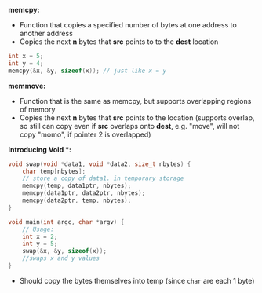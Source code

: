 **memcpy:**
- Function that copies a specified number of bytes at one address to another address
- Copies the next **n** bytes that **src** points to to the **dest** location
```C
int x = 5;
int y = 4;
memcpy(&x, &y, sizeof(x)); // just like x = y
```

**memmove:**
- Function that is the same as memcpy, but supports overlapping regions of memory
- Copies the next **n** bytes that **src** points to the location (supports overlap, so still can copy even if **src** overlaps onto **dest**, e.g. "move", will not copy "momo", if pointer 2 is overlapped)

**Introducing Void \*:**
```C
void swap(void *data1, void *data2, size_t nbytes) {
	char temp[nbytes];
	// store a copy of data1. in temporary storage
	memcpy(temp, data1ptr, nbytes);
	memcpy(data1ptr, data2ptr, nbytes);
	memcpy(data2ptr, temp, nbytes);
}

void main(int argc, char *argv) {
	// Usage:
	int x = 2;
	int y = 5;
	swap(&x, &y, sizeof(x));
	//swaps x and y values
}
```
- Should copy the bytes themselves into temp (since `char` are each 1 byte)

